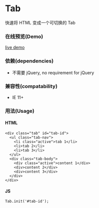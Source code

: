 # Tab
快速将 HTML 变成一个可切换的 Tab

### 在线预览(Demo)
[live demo]()

### 依赖(dependencies)
- 不需要 jQuery, no requirement for jQuery

### 兼容性(compatability)
- IE 11+

### 用法(Usage)

#### HTML
````
<div class="tab" id="tab-id">
  <ul class="tab-nav">
    <li class="active">tab 1</li>
    <li>tab 2</li>
    <li>tab 3</li>
  </ul>
  <div class="tab-body">
    <div class="active">content 1</div>
    <div>content 2</div>
    <div>content 3</div>
  </div>
</div>
````

#### JS

````
Tab.init('#tab-id');
````
